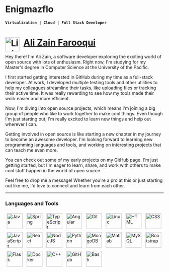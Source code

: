 # Enigmazflo

**`Virtualization | Cloud | Full Stack Developer`**
# <img align="left" alt="Linkedin" width="45px" style="padding-right:10px;" src="https://cdn.jsdelivr.net/gh/devicons/devicon/icons/linkedin/linkedin-original.svg" /> [Ali Zain Farooqui](https://www.linkedin.com/in/ali-zain-farooqui-857a78160/)

Hey there! I'm Ali Zain, a software developer exploring the exciting world of open source with lots of enthusiasm. Right now, I'm studying for my Master's degree in Computer Science at the University of the Pacific.

I first started getting interested in GitHub during my time as a full-stack developer. At work, I developed multiple testing tools and other utilities to help my colleagues streamline their tasks, like uploading files or tracking their active time. It was really rewarding to see how my tools made their work easier and more efficient.

Now, I'm diving into open source projects, which means I'm joining a big group of people who like to work together to make cool things. Even though I'm just starting out, I'm really excited to learn new things and help out wherever I can.

Getting involved in open source is like starting a new chapter in my journey to become an awesome developer. I'm looking forward to learning new programming languages and tools, and working on interesting projects that can teach me even more.

You can check out some of my early projects on my GitHub page. I'm just getting started, but I'm eager to learn, share, and work with others to make cool stuff happen in the world of open source.

Feel free to drop me a message! Whether you're a pro at this or just starting out like me, I'd love to connect and learn from each other.

---

### Languages and Tools

<img align="left" alt="Java" width="50px" style="padding: 5px" src="https://cdn.jsdelivr.net/gh/devicons/devicon/icons/java/java-original.svg"/>
<img align="left" alt="Spring" width="50px" style="padding: 5px" src="https://cdn.jsdelivr.net/gh/devicons/devicon/icons/php/php-original.svg" />
<img align="left" alt="TypeScript" width="50px" style="padding: 5px" src="https://cdn.jsdelivr.net/gh/devicons/devicon/icons/typescript/typescript-plain.svg" />
<img align="left" alt="Angular" width="50px" style="padding: 5px" src="https://cdn.jsdelivr.net/gh/devicons/devicon/icons/angularjs/angularjs-plain.svg" />
<img align="left" alt="Git" width="50px" style="padding: 5px" src="https://cdn.jsdelivr.net/gh/devicons/devicon/icons/git/git-original.svg" />
<img align="left" alt="Linux" width="50px" style="padding: 5px" src="https://cdn.jsdelivr.net/gh/devicons/devicon/icons/linux/linux-original.svg" />
<img align="left" alt="HTML" width="50px" style="padding: 5px" src="https://cdn.jsdelivr.net/gh/devicons/devicon/icons/html5/html5-plain.svg" />
<img align="left" alt="CSS" width="50px" style="padding: 5px" src="https://cdn.jsdelivr.net/gh/devicons/devicon/icons/css3/css3-plain.svg" />
<img align="left" alt="JavaScript" width="50px" style="padding: 5px" src="https://cdn.jsdelivr.net/gh/devicons/devicon/icons/javascript/javascript-plain.svg" />
<img align="left" alt="React" width="50px" style="padding: 5px" src="https://cdn.jsdelivr.net/gh/devicons/devicon/icons/react/react-original.svg" />
<img align="left" alt="NodeJS" width="50px" style="padding: 5px" src="https://cdn.jsdelivr.net/gh/devicons/devicon/icons/nodejs/nodejs-plain.svg" />
<img align="left" alt="Python" width="50px" style="padding: 5px" src="https://cdn.jsdelivr.net/gh/devicons/devicon/icons/python/python-original.svg" />
<img align="left" alt="MongoDB" width="50px" style="padding: 5px" src="https://cdn.jsdelivr.net/gh/devicons/devicon/icons/mongodb/mongodb-original.svg" />
<img align="left" alt="Matlab" width="50px" style="padding: 5px" src="https://cdn.jsdelivr.net/gh/devicons/devicon/icons/matlab/matlab-original.svg" />
<img align="left" alt="MySQL" width="50px" style="padding: 5px" src="https://cdn.jsdelivr.net/gh/devicons/devicon/icons/mysql/mysql-original.svg" />
<img align="left" alt="Bootstrap" width="50px" style="padding: 5px" src="https://cdn.jsdelivr.net/gh/devicons/devicon/icons/bootstrap/bootstrap-original.svg" />
<img align="left" alt="Flask" width="50px" style="padding: 5px" src="https://cdn.jsdelivr.net/gh/devicons/devicon/icons/flask/flask-original.svg" />
<img align="left" alt="Docker" width="50px" style="padding: 5px" src="https://cdn.jsdelivr.net/gh/devicons/devicon/icons/docker/docker-plain.svg" />
<img align="left" alt="C++" width="50px" style="padding: 5px" src="https://cdn.jsdelivr.net/gh/devicons/devicon/icons/cplusplus/cplusplus-plain.svg" />
<img align="left" alt="GitHub" width="50px" style="padding: 5px" src="https://cdn.jsdelivr.net/gh/devicons/devicon/icons/github/github-original.svg" />
<img align="left" alt="Bash" width="50px" style="padding: 5px" src="https://cdn.jsdelivr.net/gh/devicons/devicon/icons/bash/bash-original.svg" />
<br />



